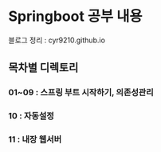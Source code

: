 # Springboot 공부 내용
블로그 정리 : cyr9210.github.io

##  목차별 디렉토리 

### 01~09 : 스프링 부트 시작하기, 의존성관리

### 10 : 자동설정

### 11 : 내장 웹서버




